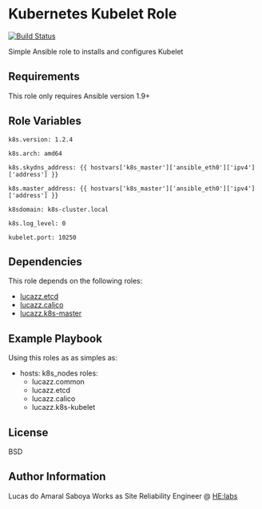 Kubernetes Kubelet Role
=========

[![Build Status](https://travis-ci.org/lucazz/ansible-k8s-kubelet.svg?branch=master)](https://travis-ci.org/lucazz/ansible-k8s-kubelet)

Simple Ansible role to installs and configures Kubelet

Requirements
------------

This role only requires Ansible version 1.9+

Role Variables
--------------

`k8s.version: 1.2.4`

`k8s.arch: amd64`

`k8s.skydns_address: {{ hostvars['k8s_master']['ansible_eth0']['ipv4']['address'] }}`

`k8s.master_address: {{ hostvars['k8s_master']['ansible_eth0']['ipv4']['address'] }}`

`k8sdomain: k8s-cluster.local`

`k8s.log_level: 0`

`kubelet.port: 10250`

Dependencies
------------

This role depends on the following roles:

*   [lucazz.etcd](https://github.com/lucazz/ansible-etcd)
*   [lucazz.calico](https://github.com/lucazz/ansible-calico)
*   [lucazz.k8s-master](https://github.com/lucazz/ansible-k8s-master)

Example Playbook
----------------

Using this roles as as simples as:
- hosts: k8s_nodes
  roles:
    - lucazz.common
    - lucazz.etcd
    - lucazz.calico
    - lucazz.k8s-kubelet

License
-------
BSD

Author Information
------------------

Lucas do Amaral Saboya Works as Site Reliability Engineer @ [HE:labs](https://www.helabs.com)
